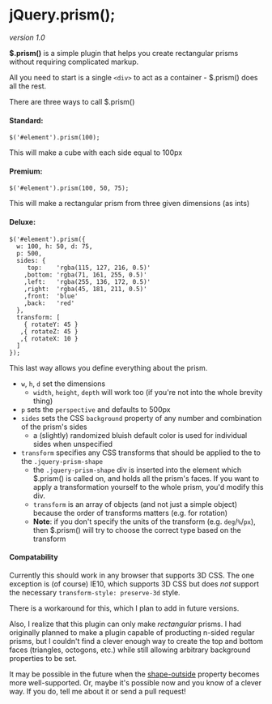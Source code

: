 # jQuery.prism();
*version 1.0*

**$.prism()** is a simple plugin that helps you create rectangular prisms without requiring complicated markup.

All you need to start is a single `<div>` to act as a container - $.prism() does all the rest.

There are three ways to call $.prism()

#### Standard:
    $('#element').prism(100);
  This will make a cube with each side equal to 100px

#### Premium:
    $('#element').prism(100, 50, 75);
This will make a rectangular prism from three given dimensions (as ints)

#### Deluxe:
```
$('#element').prism({
  w: 100, h: 50, d: 75,
  p: 500,
  sides: {
     top:    'rgba(115, 127, 216, 0.5)'
    ,bottom: 'rgba(71, 161, 255, 0.5)'
    ,left:   'rgba(255, 136, 172, 0.5)'
    ,right:  'rgba(45, 181, 211, 0.5)'
    ,front:  'blue'
    ,back:   'red'
  },
  transform: [
    { rotateY: 45 }
   ,{ rotateZ: 45 }
   ,{ rotateX: 10 }
  ]
});
```

This last way allows you define everything about the prism.

- `w`, `h`, `d` set the dimensions
  - `width`, `height`, `depth` will work too (if you're not into the whole brevity thing)
- `p` sets the `perspective` and defaults to 500px
- `sides` sets the CSS `background` property of any number and combination of the prism's sides
  - a (slightly) randomized bluish default color is used for individual sides when unspecified
- `transform` specifies any CSS transforms that should be applied to the to the `.jquery-prism-shape`
  - the `.jquery-prism-shape` div is inserted into the element which $.prism() is called on, and holds all the prism's faces. If you want to apply a transformation yourself to the whole prism, you'd modify this div.
  - `transform` is an array of objects (and not just a simple object) because the order of transforms matters (e.g. for rotation)
  - **Note**: if you don't specify the units of the transform (e.g. `deg`/`%`/`px`), then $.prism() will try to choose the correct type based on the transform

#### Compatability
Currently this should work in any browser that supports 3D CSS. The one exception is (of course) IE10, which supports 3D CSS but does *not* support the necessary `transform-style: preserve-3d` style.

There is a workaround for this, which I plan to add in future versions.

Also, I realize that this plugin can only make *rectangular* prisms. I had originally planned to make a plugin capable of producting n-sided regular prisms, but I couldn't find a clever enough way to create the top and bottom faces (triangles, octogons, etc.) while still allowing arbitrary background properties to be set.

It may be possible in the future when the [shape-outside](http://dev.w3.org/csswg/css3-exclusions/#shape-outside-property) property becomes more well-supported. Or, maybe it's possible now and you know of a clever way. If you do, tell me about it or send a pull request!